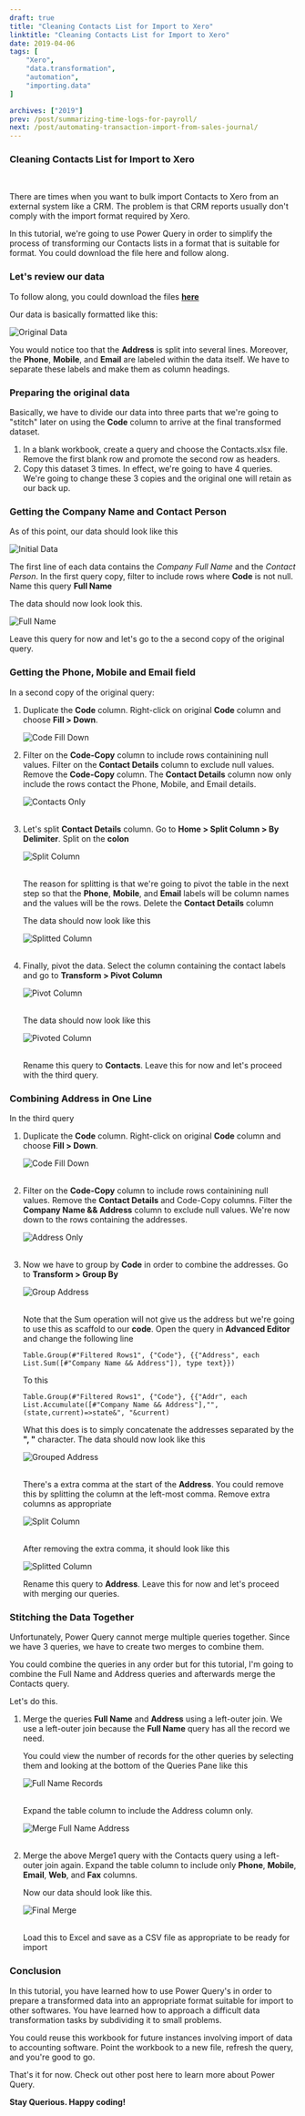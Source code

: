 ```yaml
---
draft: true
title: "Cleaning Contacts List for Import to Xero"
linktitle: "Cleaning Contacts List for Import to Xero"
date: 2019-04-06
tags: [
    "Xero",
    "data.transformation",
    "automation",
    "importing.data"
]

archives: ["2019"]
prev: /post/summarizing-time-logs-for-payroll/
next: /post/automating-transaction-import-from-sales-journal/
---
```


### Cleaning Contacts List for Import to Xero
<br>

There are times when you want to bulk import Contacts to Xero from an external system like a CRM. The problem is that CRM reports usually don't comply with the import format required by Xero.

In this tutorial, we're going to use Power Query in order to simplify the process of transforming our Contacts lists in a format that is suitable for format. You could download the file here and follow along.

### Let's review our data
To follow along, you could download the files **[here](https://github.com/PowerQueryforAccountants/Cleaning-Contacts-List-for-Import-to-Xero)**

Our data is basically formatted like this:

![Original Data](/img/cleaning-contacts-list-for-import/orig_data.png)

You would notice too that the **Address** is split into several lines. Moreover, the **Phone**, **Mobile**, and **Email** are labeled within the data itself. We have to separate these labels and make them as column headings.

### Preparing the original data
Basically, we have to divide our data into three parts that we're going to "stitch" later on using the **Code** column to arrive at the final transformed dataset.

1. In a blank workbook, create a query and choose the Contacts.xlsx file. Remove the first blank row and promote the second row as headers.
2. Copy this dataset 3 times. In effect, we're going to have 4 queries. We're going to change these 3 copies and the original one will retain as our back up.

### Getting the Company Name and Contact Person
As of this point, our data should look like this

![Initial Data](/img/cleaning-contacts-list-for-import/initia_data.png)

The first line of each data contains the *Company Full Name* and the *Contact Person*. In the first query copy, filter to include rows where **Code** is not null. Name this query **Full Name**

The data should now look look this.

![Full Name](/img/cleaning-contacts-list-for-import/full_name.png)

Leave this query for now and let's go to the a second copy of the original query.

### Getting the Phone, Mobile and Email field

In a second copy of the original query:

1. Duplicate the **Code** column. Right-click on original **Code** column and choose **Fill > Down**.
    
    ![Code Fill Down](/img/cleaning-contacts-list-for-import/code_fill_down.png)

2. Filter on the **Code-Copy** column to include rows containining null values. Filter on the **Contact Details** column to exclude null values. Remove the **Code-Copy** column. The **Contact Details** column now only include the rows contact the Phone, Mobile, and Email details.

    ![Contacts Only](/img/cleaning-contacts-list-for-import/contacts_only.png)
    <br/>
    <br/>

3. Let's split **Contact Details** column. Go to **Home > Split Column > By Delimiter**. Split on the **colon**

    ![Split Column](/img/cleaning-contacts-list-for-import/split_column.png)
    <br/>
    <br/>

    The reason for splitting is that we're going to pivot the table in the next step so that the **Phone**, **Mobile**, and **Email** labels will be column names and the values will be the rows. Delete the **Contact Details** column

    The data should now look like this

    ![Splitted Column](/img/cleaning-contacts-list-for-import/splitted_col.PNG)
    <br/>
    <br/>

4. Finally, pivot the data. Select the column containing the contact labels and go to **Transform > Pivot Column**

    ![Pivot Column](/img/cleaning-contacts-list-for-import/pivot_column.png)
    <br/>
    <br/>

    The data should now look like this

    ![Pivoted Column](/img/cleaning-contacts-list-for-import/pivoted_col.png)
    <br/>
    <br/>

    Rename this query to **Contacts**. Leave this for now and let's proceed with the third query.

### Combining Address in One Line
In the third query

1. Duplicate the **Code** column. Right-click on original **Code** column and choose **Fill > Down**.
    
    ![Code Fill Down](/img/cleaning-contacts-list-for-import/code_fill_down.png)
    <br/>
    <br/>

2. Filter on the **Code-Copy** column to include rows containining null values. Remove the **Contact Details** and Code-Copy columns. Filter the **Company Name && Address** column to exclude null values. We're now down to the rows containing the addresses.

    ![Address Only](/img/cleaning-contacts-list-for-import/address_only.png)
    <br/>
    <br/>
    
3. Now we have to group by **Code** in order to combine the addresses. Go to **Transform > Group By**
    
    ![Group Address](/img/cleaning-contacts-list-for-import/group_addr.png)
    <br/>
    <br/>

    Note that the Sum operation will not give us the address but we're going to use this as scaffold to our **code**. Open the query in **Advanced Editor** and change the following line 

    ```
    Table.Group(#"Filtered Rows1", {"Code"}, {{"Address", each List.Sum([#"Company Name && Address"]), type text}})
    ```

    To this
    ```
    Table.Group(#"Filtered Rows1", {"Code"}, {{"Addr", each List.Accumulate([#"Company Name && Address"],"", (state,current)=>state&", "&current)
    ```

    What this does is to simply concatenate the addresses separated by the **", "** character. The data should now look like this

    ![Grouped Address](/img/cleaning-contacts-list-for-import/grouped_addr1.png)
    <br/>
    <br/>

    There's a extra comma at the start of the **Address**. You could remove this by splitting the column at the left-most comma. Remove extra columns as appropriate

    ![Split Column](/img/cleaning-contacts-list-for-import/split_column1.png)
    <br/>
    <br/>

    After removing the extra comma, it should look like this

    ![Splitted Column](/img/cleaning-contacts-list-for-import/splitted_col1.PNG)

    Rename this query to **Address**. Leave this for now and let's proceed with merging our queries.

### Stitching the Data Together
Unfortunately, Power Query cannot merge multiple queries together. Since we have 3 queries, we have to create two merges to combine them.

You could combine the queries in any order but for this tutorial, I'm going to combine the Full Name and Address queries and afterwards merge the Contacts query. 

Let's do this.

1. Merge the queries **Full Name** and **Address** using a left-outer join. We use a left-outer join because the **Full Name** query has all the record we need.

    You could view the number of records for the other queries by selecting them and looking at the bottom of the Queries Pane like this

    ![Full Name Records](/img/cleaning-contacts-list-for-import/full_name_rec.PNG)
    <br/>
    <br/>

    Expand the table column to include the Address column only.

    ![Merge Full Name Address](/img/cleaning-contacts-list-for-import/merge1.png)
    <br/>
    <br/>

2. Merge the above Merge1 query with the Contacts query using a left-outer join again. Expand the table column to include only **Phone**, **Mobile**, **Email**, **Web**, and **Fax** columns.
    
    Now our data should look like this. 

    ![Final Merge](/img/cleaning-contacts-list-for-import/merge2.png)
    <br/>
    <br/>

    Load this to Excel and save as a CSV file as appropriate to be ready for import

### Conclusion
In this tutorial, you have learned how to use Power Query's in order to prepare a transformed data into an appropriate format suitable for import to other softwares. You have learned how to approach a difficult data transformation tasks by subdividing it to small problems.

You could reuse this workbook for future instances involving import of data to accounting software. Point the workbook to a new file, refresh the query, and you're good to go.

That's it for now. Check out other post here to learn more about Power Query.

**Stay Querious. Happy coding!**
